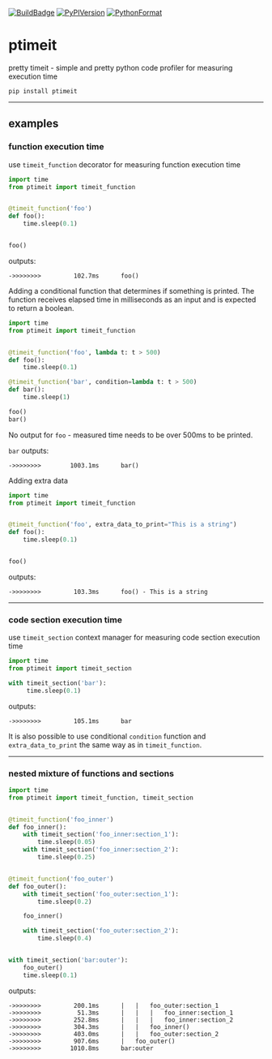 [![BuildBadge](https://github.com/narekgharibyan/ptimeit/workflows/Build/badge.svg)](https://github.com/narekgharibyan/ptimeit/actions)
[![PyPIVersion](https://img.shields.io/pypi/v/ptimeit.svg)](https://pypi.python.org/pypi/ptimeit/)
[![PythonFormat](https://img.shields.io/pypi/format/ptimeit.svg)](https://pypi.python.org/pypi/ptimeit/)

# ptimeit
pretty timeit - simple and pretty python code profiler for measuring execution time

```
pip install ptimeit
```
---

## examples

### function execution time
use `timeit_function` decorator for measuring function execution time
```python
import time
from ptimeit import timeit_function


@timeit_function('foo')
def foo():
    time.sleep(0.1)


foo()
```

outputs:
```
->>>>>>>>         102.7ms      foo()
```

Adding a conditional function that determines if something is printed. The function receives elapsed time in milliseconds as an input and is expected to return a boolean.

```python
import time
from ptimeit import timeit_function


@timeit_function('foo', lambda t: t > 500)
def foo():
    time.sleep(0.1)

@timeit_function('bar', condition=lambda t: t > 500)
def bar():
    time.sleep(1)

foo()
bar()
```

No output for `foo` - measured time needs to be over 500ms to be printed.

`bar` outputs:
```
->>>>>>>>        1003.1ms      bar()
```

Adding extra data
```python
import time
from ptimeit import timeit_function


@timeit_function('foo', extra_data_to_print="This is a string")
def foo():
    time.sleep(0.1)


foo()
```

outputs:
```
->>>>>>>>         103.3ms      foo() - This is a string
```

---

### code section execution time
use `timeit_section` context manager for measuring code section execution time
```python
import time
from ptimeit import timeit_section

with timeit_section('bar'):
     time.sleep(0.1)
```
outputs:
```
->>>>>>>>         105.1ms      bar
```
It is also possible to use conditional `condition` function and `extra_data_to_print` the same way as in `timeit_function`.

---
### nested mixture of functions and sections

```python
import time
from ptimeit import timeit_function, timeit_section


@timeit_function('foo_inner')
def foo_inner():
    with timeit_section('foo_inner:section_1'):
        time.sleep(0.05)
    with timeit_section('foo_inner:section_2'):
        time.sleep(0.25)


@timeit_function('foo_outer')
def foo_outer():
    with timeit_section('foo_outer:section_1'):
        time.sleep(0.2)

    foo_inner()

    with timeit_section('foo_outer:section_2'):
        time.sleep(0.4)


with timeit_section('bar:outer'):
    foo_outer()
    time.sleep(0.1)

```
outputs:
```
->>>>>>>>         200.1ms      |   |   foo_outer:section_1
->>>>>>>>          51.3ms      |   |   |   foo_inner:section_1
->>>>>>>>         252.8ms      |   |   |   foo_inner:section_2
->>>>>>>>         304.3ms      |   |   foo_inner()
->>>>>>>>         403.0ms      |   |   foo_outer:section_2
->>>>>>>>         907.6ms      |   foo_outer()
->>>>>>>>        1010.8ms      bar:outer
```
